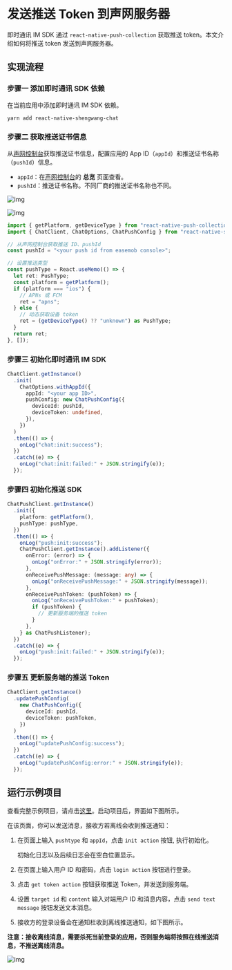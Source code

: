 # 发送推送 Token 到声网服务器

即时通讯 IM SDK 通过 `react-native-push-collection` 获取推送 token。本文介绍如何将推送 token 发送到声网服务器。

## 实现流程

### 步骤一 添加即时通讯 SDK 依赖

在当前应用中添加即时通讯 IM SDK 依赖。

```sh
yarn add react-native-shengwang-chat
```

### 步骤二 获取推送证书信息

从[声网控制台](https://console.shengwang.cn/overview)获取推送证书信息，配置应用的 App ID（`appId`）和推送证书名称（`pushId`）信息。

- `appId`：在[声网控制台](https://console.shengwang.cn/overview)的 **总览** 页面查看。
- `pushId`：推送证书名称。不同厂商的推送证书名称也不同。

![img](/images/react-native/push/push_get_appkey.png)

![img](/images/react-native/push/push_get_certificate_name.png)

```typescript
import { getPlatform, getDeviceType } from "react-native-push-collection";
import { ChatClient, ChatOptions, ChatPushConfig } from "react-native-shengwang-chat";

// 从声网控制台获取推送 ID、pushId
const pushId = "<your push id from easemob console>";

// 设置推送类型
const pushType = React.useMemo(() => {
  let ret: PushType;
  const platform = getPlatform();
  if (platform === "ios") {
    // APNs 或 FCM
    ret = "apns";
  } else {
    // 动态获取设备 token
    ret = (getDeviceType() ?? "unknown") as PushType;
  }
  return ret;
}, []);
```

### 步骤三 初始化即时通讯 IM SDK


```typescript
ChatClient.getInstance()
  .init(
    ChatOptions.withAppId({
      appId: "<your app ID>",
      pushConfig: new ChatPushConfig({
        deviceId: pushId,
        deviceToken: undefined,
      }),
    })
  )
  .then(() => {
    onLog("chat:init:success");
  })
  .catch((e) => {
    onLog("chat:init:failed:" + JSON.stringify(e));
  });
```

### 步骤四 初始化推送 SDK

```typescript
ChatPushClient.getInstance()
  .init({
    platform: getPlatform(),
    pushType: pushType,
  })
  .then(() => {
    onLog("push:init:success");
    ChatPushClient.getInstance().addListener({
      onError: (error) => {
        onLog("onError:" + JSON.stringify(error));
      },
      onReceivePushMessage: (message: any) => {
        onLog("onReceivePushMessage:" + JSON.stringify(message));
      },
      onReceivePushToken: (pushToken) => {
        onLog("onReceivePushToken:" + pushToken);
        if (pushToken) {
          // 更新服务端的推送 token
        }
      },
    } as ChatPushListener);
  })
  .catch((e) => {
    onLog("push:init:failed:" + JSON.stringify(e));
  });
```

### 步骤五 更新服务端的推送 Token

```typescript
ChatClient.getInstance()
  .updatePushConfig(
    new ChatPushConfig({
      deviceId: pushId,
      deviceToken: pushToken,
    })
  )
  .then(() => {
    onLog("updatePushConfig:success");
  })
  .catch((e) => {
    onLog("updatePushConfig:error:" + JSON.stringify(e));
  });
```

## 运行示例项目

查看完整示例项目，请点击[这里](https://github.com/AsteriskZuo/RNTestPushExample/tree/chat)。启动项目后，界面如下图所示。

<ImageGallery>
<ImageItem src="/images/react-native/push/push_example_ui.png" title="运行示例项目后的界面" />
</ImageGallery>

在该页面，你可以发送消息，接收方若离线会收到推送通知：

1. 在页面上输入 `pushtype` 和 `appId`，点击 `init action` 按钮, 执行初始化。
   
   初始化日志以及后续日志会在空白位置显示。

2. 在页面上输入用户 ID 和密码，点击 `login action` 按钮进行登录。

3. 点击 `get token action` 按钮获取推送 Token，并发送到服务端。

4. 设置 `target id` 和 `content` 输入对端用户 ID 和消息内容，点击 `send text message` 按钮发送文本消息。
   
5. 接收方的登录设备会在通知栏收到离线推送通知，如下图所示。

**注意：接收离线消息，需要杀死当前登录的应用，否则服务端将按照在线推送消息，不推送离线消息。**

![img](/images/android/push/push_displayattribute_1.png)
